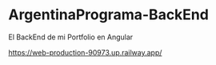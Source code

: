 # ArgentinaPrograma-BackEnd
El BackEnd de mi Portfolio en Angular

https://web-production-90973.up.railway.app/
